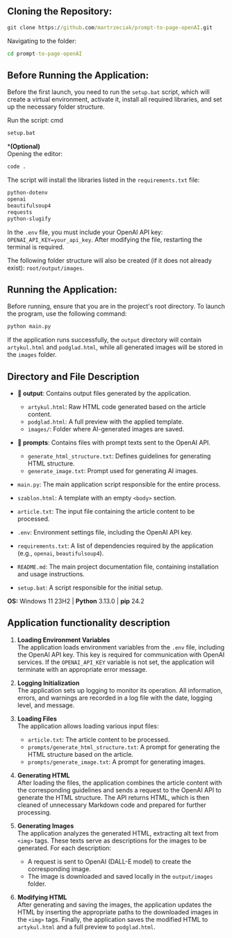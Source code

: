 ## Cloning the Repository:
```cmd
git clone https://github.com/martrzeciak/prompt-to-page-openAI.git
```
Navigating to the folder:
```cmd
cd prompt-to-page-openAI
```

## Before Running the Application:

Before the first launch, you need to run the `setup.bat` script, which will create a virtual environment, activate it, install all required libraries, and set up the necessary folder structure.

Run the script:
cmd
```cmd
setup.bat
```
***(Optional)**  
Opening the editor:
```cmd
code .
```
The script will install the libraries listed in the `requirements.txt` file:
```powershell
python-dotenv
openai
beautifulsoup4
requests
python-slugify
```
In the `.env` file, you must include your OpenAI API key: `OPENAI_API_KEY=your_api_key`. After modifying the file, restarting the terminal is required.

The following folder structure will also be created (if it does not already exist):
`root/output/images`.

## Running the Application:
Before running, ensure that you are in the project's root directory.
To launch the program, use the following command:
```python
python main.py
```
If the application runs successfully, the `output` directory will contain `artykul.html` and `podglad.html`, while all generated images will be stored in the `images` folder.

## Directory and File Description

- **📂 output**: Contains output files generated by the application.
  - `artykul.html`: Raw HTML code generated based on the article content.
  - `podglad.html`: A full preview with the applied template.
  - `images/`: Folder where AI-generated images are saved.

- **📂 prompts**: Contains files with prompt texts sent to the OpenAI API.
  - `generate_html_structure.txt`: Defines guidelines for generating HTML structure.
  - `generate_image.txt`: Prompt used for generating AI images.

- `main.py`: The main application script responsible for the entire process.

- `szablon.html`: A template with an empty `<body>` section.

- `article.txt`: The input file containing the article content to be processed.

- `.env`: Environment settings file, including the OpenAI API key.

- `requirements.txt`: A list of dependencies required by the application (e.g., `openai`, `beautifulsoup4`).

- `README.md`: The main project documentation file, containing installation and usage instructions.

- `setup.bat`: A script responsible for the initial setup.

**OS:**  Windows 11 23H2 | **Python**  3.13.0 | **pip** 24.2 

## Application functionality description

1. **Loading Environment Variables**  
The application loads environment variables from the `.env` file, including the OpenAI API key. This key is required for communication with OpenAI services. If the `OPENAI_API_KEY` variable is not set, the application will terminate with an appropriate error message.

2. **Logging Initialization**  
The application sets up logging to monitor its operation. All information, errors, and warnings are recorded in a log file with the date, logging level, and message.

3. **Loading Files**  
The application allows loading various input files:
   - `article.txt`: The article content to be processed.
   - `prompts/generate_html_structure.txt`: A prompt for generating the HTML structure based on the article.
   - `prompts/generate_image.txt`: A prompt for generating images.

4. **Generating HTML**  
After loading the files, the application combines the article content with the corresponding guidelines and sends a request to the OpenAI API to generate the HTML structure. The API returns HTML, which is then cleaned of unnecessary Markdown code and prepared for further processing.

5. **Generating Images**  
The application analyzes the generated HTML, extracting alt text from `<img>` tags. These texts serve as descriptions for the images to be generated. For each description:
   - A request is sent to OpenAI (DALL-E model) to create the corresponding image.
   - The image is downloaded and saved locally in the `output/images` folder.

7. **Modifying HTML**  
After generating and saving the images, the application updates the HTML by inserting the appropriate paths to the downloaded images in the `<img>` tags. Finally, the application saves the modified HTML to `artykul.html` and a full preview to `podglad.html`.
